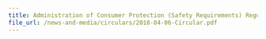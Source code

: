 ```yaml
---
title: Administration of Consumer Protection (Safety Requirements) Regulations and Update of SAFETY Mark
file_url: /news-and-media/circulars/2018-04-06-Circular.pdf
---
```

